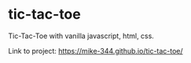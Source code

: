 # tic-tac-toe
Tic-Tac-Toe with vanilla javascript, html, css. 

Link to project:
https://mike-344.github.io/tic-tac-toe/